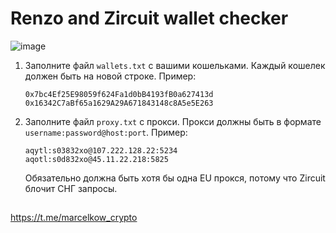 # Renzo and Zircuit wallet checker

![image](https://github.com/user-attachments/assets/70b2b26d-171f-4bd7-a9bc-c64c047854ed)

1. Заполните файл `wallets.txt` с вашими кошельками. Каждый кошелек должен быть на новой строке. Пример:

    ```
    0x7bc4Ef25E98059f624Fa1d0bB4193fB0a627413d
    0x16342C7aBf65a1629A29A671843148c8A5e5E263
    ```

2. Заполните файл `proxy.txt` с прокси. Прокси должны быть в формате `username:password@host:port`. Пример:

    ```
    aqytl:s03832xo@107.222.128.22:5234
    aqotl:s0d832xo@45.11.22.218:5825
    ```

    Обязательно должна быть хотя бы одна EU прокся, потому что Zircuit блочит СНГ запросы.

##
https://t.me/marcelkow_crypto

